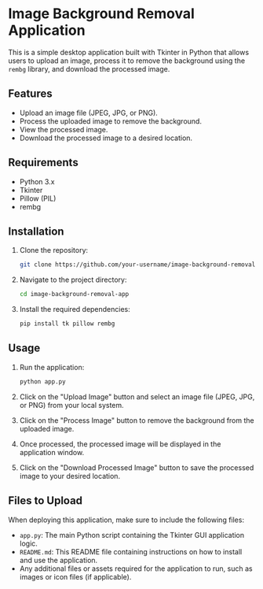 # Image Background Removal Application

This is a simple desktop application built with Tkinter in Python that allows users to upload an image, process it to remove the background using the `rembg` library, and download the processed image.

## Features

- Upload an image file (JPEG, JPG, or PNG).
- Process the uploaded image to remove the background.
- View the processed image.
- Download the processed image to a desired location.

## Requirements

- Python 3.x
- Tkinter
- Pillow (PIL)
- rembg

## Installation

1. Clone the repository:

    ```bash
    git clone https://github.com/your-username/image-background-removal-app.git
    ```

2. Navigate to the project directory:

    ```bash
    cd image-background-removal-app
    ```

3. Install the required dependencies:

    ```bash
    pip install tk pillow rembg
    ```

## Usage

1. Run the application:

    ```bash
    python app.py
    ```

2. Click on the "Upload Image" button and select an image file (JPEG, JPG, or PNG) from your local system.
3. Click on the "Process Image" button to remove the background from the uploaded image.
4. Once processed, the processed image will be displayed in the application window.
5. Click on the "Download Processed Image" button to save the processed image to your desired location.

## Files to Upload

When deploying this application, make sure to include the following files:

- `app.py`: The main Python script containing the Tkinter GUI application logic.
- `README.md`: This README file containing instructions on how to install and use the application.
- Any additional files or assets required for the application to run, such as images or icon files (if applicable).

